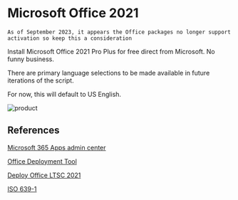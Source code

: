 # Microsoft Office 2021

`As of September 2023, it appears the Office packages no longer support activation so keep this a consideration`

Install Microsoft Office 2021 Pro Plus for free direct from Microsoft. No funny business.

There are primary language selections to be made available in future iterations of the script.

For now, this will default to US English.

![product](https://img-prod-cms-rt-microsoft-com.akamaized.net/cms/api/am/imageFileData/RWLks3?ver=dc77&q=90&m=6&h=270&w=270&b=%23FFFFFFFF&f=jpg&o=f&aim=true)

## References
[Microsoft 365 Apps admin center](https://config.office.com)

[Office Deployment Tool](https://www.microsoft.com/en-us/download/details.aspx?id=49117)

[Deploy Office LTSC 2021](https://learn.microsoft.com/en-us/deployoffice/ltsc2021/deploy)

[ISO 639-1](https://id.loc.gov/vocabulary/iso639-1.html)
